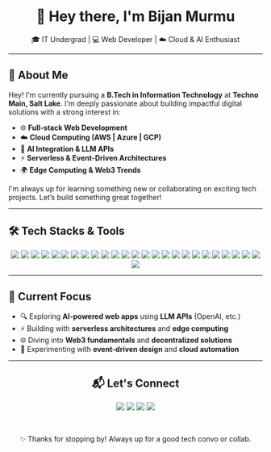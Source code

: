 <div align="center">

# 👋 Hey there, I'm **Bijan Murmu**  
🎓 IT Undergrad | 💻 Web Developer | ☁️ Cloud & AI Enthusiast  

</div>

---

## 🚀 About Me

Hey! I'm currently pursuing a **B.Tech in Information Technology** at **Techno Main, Salt Lake**. I'm deeply passionate about building impactful digital solutions with a strong interest in:

- 🌐 **Full-stack Web Development**
- ☁️ **Cloud Computing (AWS | Azure | GCP)**
- 🧠 **AI Integration & LLM APIs**
- ⚡ **Serverless & Event-Driven Architectures**
- 🌍 **Edge Computing & Web3 Trends**

I'm always up for learning something new or collaborating on exciting tech projects. Let’s build something great together!

---

## 🛠️ Tech Stacks & Tools

<div align="center">
  <a href="https://www.python.org/"><img src="https://img.shields.io/badge/Python-3776AB?style=flat&logo=python&logoColor=white" /></a>
  <a href="https://www.java.com/"><img src="https://img.shields.io/badge/Java-007396?style=flat&logo=java&logoColor=white" /></a>
  <a href="https://developer.mozilla.org/en-US/docs/Web/HTML"><img src="https://img.shields.io/badge/HTML5-E34F26?style=flat&logo=html5&logoColor=white" /></a>
  <a href="https://developer.mozilla.org/en-US/docs/Web/CSS"><img src="https://img.shields.io/badge/CSS3-1572B6?style=flat&logo=css3&logoColor=white" /></a>
  <a href="https://developer.mozilla.org/en-US/docs/Web/JavaScript"><img src="https://img.shields.io/badge/JavaScript-F7DF1E?style=flat&logo=javascript&logoColor=black" /></a>
  <a href="https://reactjs.org/"><img src="https://img.shields.io/badge/React-20232A?style=flat&logo=react&logoColor=61DAFB" /></a>
  <a href="https://aws.amazon.com/"><img src="https://img.shields.io/badge/AWS-232F3E?style=flat&logo=amazon-aws&logoColor=white" /></a>
  <a href="https://cloud.google.com/"><img src="https://img.shields.io/badge/GCP-4285F4?style=flat&logo=google-cloud&logoColor=white" /></a>
  <a href="https://www.docker.com/"><img src="https://img.shields.io/badge/Docker-2496ED?style=flat&logo=docker&logoColor=white" /></a>
  <a href="https://openai.com/"><img src="https://img.shields.io/badge/OpenAI-412991?style=flat&logo=openai&logoColor=white" /></a>
  <a href="https://vercel.com/"><img src="https://img.shields.io/badge/Vercel-000000?style=flat&logo=vercel&logoColor=white" /></a>
  <a href="https://firebase.google.com/"><img src="https://img.shields.io/badge/Firebase-FFCA28?style=flat&logo=firebase&logoColor=black" /></a>
  <a href="https://nodejs.org/"><img src="https://img.shields.io/badge/Node.js-339933?style=flat&logo=nodedotjs&logoColor=white" /></a>
  <a href="https://nextjs.org/"><img src="https://img.shields.io/badge/Next.js-000000?style=flat&logo=next.js&logoColor=white" /></a>
  <a href="https://tailwindcss.com/"><img src="https://img.shields.io/badge/tailwindcss-0F172A?&logo=tailwindcss" /></a>
  <a href="https://expressjs.com/"><img src="https://img.shields.io/badge/Express.js-000000?style=flat&logo=express&logoColor=white" /></a>
  <a href="https://getbootstrap.com/"><img src="https://img.shields.io/badge/Bootstrap-7952B3?style=flat&logo=bootstrap&logoColor=white" /></a>
  <a href="https://www.mongodb.com/"><img src="https://img.shields.io/badge/MongoDB-47A248?style=flat&logo=mongodb&logoColor=white" /></a>
  <a href="https://www.postgresql.org/"><img src="https://img.shields.io/badge/PostgreSQL-336791?style=flat&logo=postgresql&logoColor=white" /></a>
  <a href="https://render.com/"><img src="https://img.shields.io/badge/Render-black?style=flat&logo=render&logoColor=46E3B7" /></a>
  <a href="https://git-scm.com/"><img src="https://img.shields.io/badge/Git-F05032?style=flat&logo=git&logoColor=white" /></a>
  <a href="https://code.visualstudio.com/"><img src="https://img.shields.io/badge/VSCode-007ACC?style=flat&logo=visual-studio-code&logoColor=white" /></a>
  <a href="https://kernel.org/"><img src="https://img.shields.io/badge/Linux-FCC624?style=flat&logo=linux&logoColor=black" /></a>
  <a href="https://www.postman.com/"><img src="https://img.shields.io/badge/Postman-FF6C37?style=flat&logo=postman&logoColor=white" /></a>
  <a href="https://www.npmjs.com/"><img src="https://img.shields.io/badge/npm-CB3837?style=flat&logo=npm&logoColor=white" /></a>
  <a href="https://yarnpkg.com/"><img src="https://img.shields.io/badge/Yarn-2C8EBB?style=flat&logo=yarn&logoColor=white" /></a>
</div>


---

## 🌱 Current Focus

- 🔍 Exploring **AI-powered web apps** using **LLM APIs** (OpenAI, etc.)
- ⚡ Building with **serverless architectures** and **edge computing**
- 🌐 Diving into **Web3 fundamentals** and **decentralized solutions**
- 📘 Experimenting with **event-driven design** and **cloud automation**

---

<div align="center">

## 📬 Let's Connect

<a href="mailto:bijanmurmu123@gmail.com"><img src="https://img.shields.io/badge/Gmail-D14836?style=flat&logo=gmail&logoColor=white" /></a>
<a href="https://www.linkedin.com/in/bijanmurmu"><img src="https://img.shields.io/badge/LinkedIn-0A66C2?style=flat&logo=linkedin&logoColor=white" /></a>
<a href="https://x.com/bijanmurmuXO"><img src="https://img.shields.io/badge/X-000000?style=flat&logo=x&logoColor=white" /></a>
<a href="http://discord.com/invite/pNA7778"><img src="https://img.shields.io/badge/Discord-5865F2?style=flat&logo=discord&logoColor=white" /></a>

<br/>

✨ Thanks for stopping by! Always up for a good tech convo or collab.

</div>

